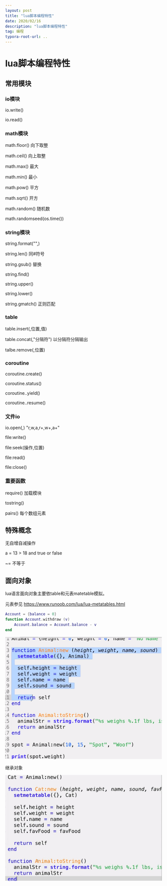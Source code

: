 ```yaml
---
layout: post
title: "lua脚本编程特性"
date: 2020/02/16
description: "lua脚本编程特性"
tag: 编程
typora-root-url: ..
---
```


# lua脚本编程特性

## 常用模块

### io模块

io.write()

io.read()

### math模块

math.floor()  向下取整

math.ceil()   向上取整

math.max()   最大

math.min()   最小

math.pow()  平方

math.sqrt()   开方

math.random()  随机数

math.randomseed(os.time()) 

### string模块

string.format("",)  

string.len()  同\#符号

string.gsub() 替换

string.find()

string.upper()

string.lower()

string.gmatch()   正则匹配

### table

table.insert(,位置,值)

table.concat(,"分隔符") 以分隔符分隔输出

talbe.remove(,位置) 



### coroutine

coroutine.create()

coroutine.status()

coroutine..yield()

coroutine..resume()



### 文件io

io.open(,)    "r,w,a,r+,w+,a+"

file:write()

file:seek(操作,位置)

file:read()

file:close()



### 重要函数

require() 加载模块

tostring()

pairs()  每个数组元素



##  特殊概念

无自增自减操作

a = 13 > 18 and true or false

~= 不等于



## 面向对象

lua语言面向对象主要依table和元表matetable模拟。

元表参见 https://www.runoob.com/lua/lua-metatables.html

```lua
Account = {balance = 0}
function Account.withdraw (v)
    Account.balance = Account.balance - v
end
```

![](/images/lua/%E9%9D%A2%E5%90%91%E5%AF%B9%E8%B1%A1.png)

继承对象

![](/images/lua/%E7%BB%A7%E6%89%BF.jpg)

